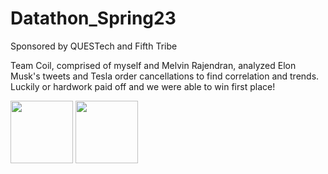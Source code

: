 # Datathon_Spring23
Sponsored by QUESTech and Fifth Tribe

Team Coil, comprised of myself and Melvin Rajendran, analyzed Elon Musk's tweets and Tesla order cancellations to find correlation and trends. 
Luckily or hardwork paid off and we were able to win first place!

<p float="center">
  <img src="![image](https://user-images.githubusercontent.com/96439440/230758485-a7f1668c-bcf7-43bd-92f7-c2a6aff9b120.png)" width="100" />
  <img src="![datathonreadmess](https://user-images.githubusercontent.com/96439440/230758285-6d2f4791-af4d-4f58-979b-929329e73f82.png)" width="100" /> 
</p>


